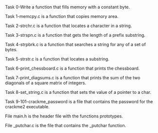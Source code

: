 

Task 0-Write a function that fills memory with a constant byte.

Task 1-memcpy.c is a function that copies memory area.

Task 2-strchr.c is a function that locates a character in a string.

Task 3-strspn.c is a function that gets the length of a prefix substring.

Task 4-strpbrk.c is a function that searches a string for any of a set of bytes.

Task 5-strstr.c is a function that locates a substring.

Task 6-print_chessboard.c is a function that prints the chessboard.

Task 7-print_diagsums.c is a function that prints the sum of the two diagonals of a square matrix of integers.

Task 8-set_string.c is a function that sets the value of a pointer to a char.

Task 9-101-crackme_password is a file that contains the password for the crackme2 executable.

File main.h is the header file with the functions prototypes.

File _putchar.c is the file that contains the _putchar function.
